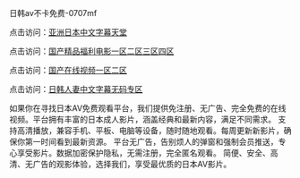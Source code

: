 日韩av不卡免费-0707mf

点击访问：<a href="https://gsd-agv.pages.dev/">亚洲日本中文字幕天堂</a>

点击访问：<a href="https://gda-c7m.pages.dev/">国产精品福利电影一区二区三区四区</a>

点击访问：<a href="https://tfda.pages.dev/">国产在线视频一区二区</a>

点击访问：<a href="https://bsdf-5f5.pages.dev/">日韩人妻中文字幕无码专区</a>

如果你在寻找日本AV免费观看平台，我们提供免注册、无广告、完全免费的在线视频。平台拥有丰富的日本成人影片，涵盖经典和最新内容，满足不同需求。
支持高清播放，兼容手机、平板、电脑等设备，随时随地观看。每周更新新影片，确保你第一时间看到最新资源。
平台无广告，告别烦人的弹窗和强制会员推送，专心享受影片。数据加密保护隐私，无需注册，完全匿名观看。
简便、安全、高清、无广告的观影体验，选择我们，享受最优质的日本AV影片。

<span style="display:none;">[Canonical link](https://github.com/pl20250707/pl03 ）</span>



